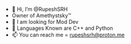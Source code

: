 - 👋 Hi, I’m @RupeshSRH
- Owner of Amethystsky™
- 👀 I am looking for Mod Dev
- 💞️ Languages Known are C++ and Python
- 📫 You can reach me = rupeshsrh@proton.me

